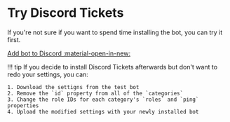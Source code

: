 # Try Discord Tickets

If you're not sure if you want to spend time installing the bot, you can try it first.

<a class="md-button md-button--primary" href="https://discord.com/oauth2/authorize?scope=applications.commands%20bot&permissions=126032&client_id=475371285531066368" target="_blank">Add bot to Discord :material-open-in-new:</a>

!!! tip
    If you decide to install Discord Tickets afterwards but don't want to redo your settings, you can:

    1. Download the settigns from the test bot
    2. Remove the `id` property from all of the `categories`
    3. Change the role IDs for each category's `roles` and `ping` properties
    4. Upload the modified settings with your newly installed bot
